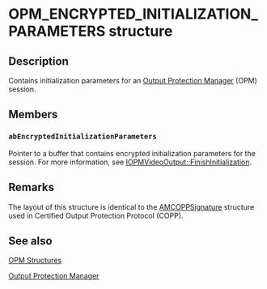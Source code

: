 # OPM_ENCRYPTED_INITIALIZATION_PARAMETERS structure

## Description

Contains initialization parameters for an [Output Protection Manager](https://learn.microsoft.com/windows/desktop/medfound/output-protection-manager) (OPM) session.

## Members

### `abEncryptedInitializationParameters`

Pointer to a buffer that contains encrypted initialization parameters for the session. For more information, see [IOPMVideoOutput::FinishInitialization](https://learn.microsoft.com/windows/desktop/api/opmapi/nf-opmapi-iopmvideooutput-finishinitialization).

## Remarks

The layout of this structure is identical to the [AMCOPPSignature](https://learn.microsoft.com/windows/desktop/api/strmif/ns-strmif-amcoppsignature) structure used in Certified Output Protection Protocol (COPP).

## See also

[OPM Structures](https://learn.microsoft.com/windows/desktop/medfound/opm-structures)

[Output Protection Manager](https://learn.microsoft.com/windows/desktop/medfound/output-protection-manager)